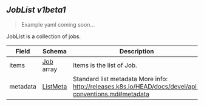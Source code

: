 ## *JobList v1beta1*

> Example yaml coming soon...



JobList is a collection of jobs.



Field        | Schema     | Description
------------ | ---------- | -----------
items | [Job](#job-v1) array | Items is the list of Job.
metadata | [ListMeta](#listmeta-unversioned) | Standard list metadata More info: http://releases.k8s.io/HEAD/docs/devel/api-conventions.md#metadata

